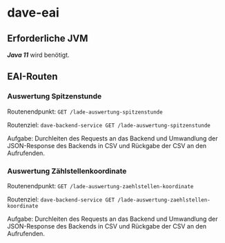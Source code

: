# dave-eai

## Erforderliche JVM

***Java 11*** wird benötigt.

## EAI-Routen

### Auswertung Spitzenstunde

Routenendpunkt: `GET /lade-auswertung-spitzenstunde`

Routenziel: `dave-backend-service GET /lade-auswertung-spitzenstunde`

Aufgabe: Durchleiten des Requests an das Backend und Umwandlung der JSON-Response des Backends in CSV und Rückgabe der CSV an den Aufrufenden.

### Auswertung Zählstellenkoordinate

Routenendpunkt: `GET /lade-auswertung-zaehlstellen-koordinate`

Routenziel: `dave-backend-service GET /lade-auswertung-zaehlstellen-koordinate`

Aufgabe: Durchleiten des Requests an das Backend und Umwandlung der JSON-Response des Backends in CSV und Rückgabe der CSV an den Aufrufenden.
